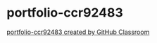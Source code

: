 # portfolio-ccr92483
[portfolio-ccr92483 created by GitHub Classroom](https://csci48306830fa23.github.io/portfolio-ccr92483/)
